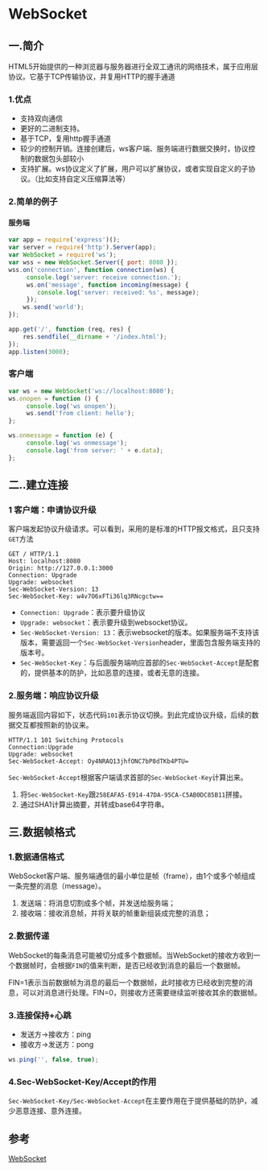 # WebSocket
## 一.简介
HTML5开始提供的一种浏览器与服务器进行全双工通讯的网络技术，属于应用层协议。它基于TCP传输协议，并复用HTTP的握手通道
### 1.优点
- 支持双向通信
- 更好的二进制支持。
- 基于TCP，复用http握手通道
- 较少的控制开销。连接创建后，ws客户端、服务端进行数据交换时，协议控制的数据包头部较小
- 支持扩展。ws协议定义了扩展，用户可以扩展协议，或者实现自定义的子协议。（比如支持自定义压缩算法等）

### 2.简单的例子
#### 服务端
``` js
var app = require('express')();
var server = require('http').Server(app);
var WebSocket = require('ws');
var wss = new WebSocket.Server({ port: 8080 });
wss.on('connection', function connection(ws) {
	 console.log('server: receive connection.');
	 ws.on('message', function incoming(message) {
	 	console.log('server: received: %s', message);
	 });
	ws.send('world');
});

app.get('/', function (req, res) {
 	res.sendfile(__dirname + '/index.html');
});
app.listen(3000);
```
### 客户端
``` js
var ws = new WebSocket('ws://localhost:8080');
ws.onopen = function () {
	 console.log('ws onopen');
	 ws.send('from client: hello');
};

ws.onmessage = function (e) {
	 console.log('ws onmessage');
	 console.log('from server: ' + e.data);
};
```

## 二..建立连接
### 1 客户端：申请协议升级
客户端发起协议升级请求。可以看到，采用的是标准的HTTP报文格式，且只支持`GET`方法

``` http
GET / HTTP/1.1
Host: localhost:8080
Origin: http://127.0.0.1:3000
Connection: Upgrade
Upgrade: websocket
Sec-WebSocket-Version: 13
Sec-WebSocket-Key: w4v7O6xFTi36lq3RNcgctw==
```
-   `Connection: Upgrade`：表示要升级协议
-   `Upgrade: websocket`：表示要升级到websocket协议。
-   `Sec-WebSocket-Version: 13`：表示websocket的版本。如果服务端不支持该版本，需要返回一个`Sec-WebSocket-Version`header，里面包含服务端支持的版本号。
-   `Sec-WebSocket-Key`：与后面服务端响应首部的`Sec-WebSocket-Accept`是配套的，提供基本的防护，比如恶意的连接，或者无意的连接。

### 2.服务端：响应协议升级
服务端返回内容如下，状态代码`101`表示协议切换。到此完成协议升级，后续的数据交互都按照新的协议来。
``` http
HTTP/1.1 101 Switching Protocols
Connection:Upgrade
Upgrade: websocket
Sec-WebSocket-Accept: Oy4NRAQ13jhfONC7bP8dTKb4PTU=
```
`Sec-WebSocket-Accept`根据客户端请求首部的`Sec-WebSocket-Key`计算出来。
1.  将`Sec-WebSocket-Key`跟`258EAFA5-E914-47DA-95CA-C5AB0DC85B11`拼接。
2.  通过SHA1计算出摘要，并转成base64字符串。

## 三.数据帧格式
### 1.数据通信格式
WebSocket客户端、服务端通信的最小单位是帧（frame），由1个或多个帧组成一条完整的消息（message）。

1.  发送端：将消息切割成多个帧，并发送给服务端；
2.  接收端：接收消息帧，并将关联的帧重新组装成完整的消息；

### 2.数据传递
WebSocket的每条消息可能被切分成多个数据帧。当WebSocket的接收方收到一个数据帧时，会根据`FIN`的值来判断，是否已经收到消息的最后一个数据帧。

FIN=1表示当前数据帧为消息的最后一个数据帧，此时接收方已经收到完整的消息，可以对消息进行处理。FIN=0，则接收方还需要继续监听接收其余的数据帧。

### 3.连接保持+心跳
-   发送方->接收方：ping
-   接收方->发送方：pong

``` js
ws.ping('', false, true);
```

### 4.Sec-WebSocket-Key/Accept的作用
`Sec-WebSocket-Key/Sec-WebSocket-Accept`在主要作用在于提供基础的防护，减少恶意连接、意外连接。



## 参考
[WebSocket](https://juejin.cn/post/6844903544978407431)
